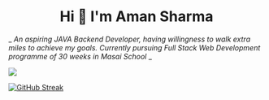 <h1 align="center">Hi 👋 I'm Aman Sharma</h1>


_<em> An aspiring JAVA Backend Developer, having willingness to walk extra miles to achieve my goals. Currently pursuing Full Stack Web Development programme of 30 weeks in Masai School</em> _


![](https://komarev.com/ghpvc/?username=thesharmaa)



<img align="center">[![GitHub Streak](https://github-readme-streak-stats.herokuapp.com/?user=thesharmaa)](https://git.io/streak-stats)</img>
